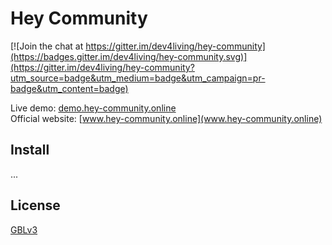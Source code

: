 Hey Community
=====================

[![Join the chat at https://gitter.im/dev4living/hey-community](https://badges.gitter.im/dev4living/hey-community.svg)](https://gitter.im/dev4living/hey-community?utm_source=badge&utm_medium=badge&utm_campaign=pr-badge&utm_content=badge)

Live demo: [demo.hey-community.online](demo.hey-community.online)   
Official website: [www.hey-community.online](www.hey-community.online)   


## Install
...


## License
[GBLv3](http://www.gnu.org/licenses/gpl.html)
